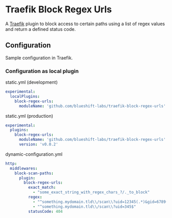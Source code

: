 # Traefik Block Regex Urls

A [Traefik](https://github.com/traefik/traefik) plugin to block access to certain paths using a list of regex values and return a defined status code.

## Configuration

Sample configuration in Traefik.

### Configuration as local plugin

static.yml (development)

```yaml
experimental:
  localPlugins:
    block-regex-urls:
      moduleName: 'github.com/blueshift-labs/traefik-block-regex-urls'
```

static.yml (production)

```yaml
experimental:
  plugins:
    block-regex-urls:
      moduleName: 'github.com/blueshift-labs/traefik-block-regex-urls'
      version: 'v0.0.2'
```

dynamic-configuration.yml

```yaml
http:
  middlewares:
    block-scan-paths:
      plugin:
        block-regex-urls:
          exact_match:
            - "some_exact_string_with_regex_chars_?/._to_block"
          regex:
            - "^something.mydomain.tld\\/scan\\?uid=12345(.*)&gid=6789(.*)"
            - "^something.mydomain.tld\\/scan\\?uid=345$"
          statusCode: 404
```

